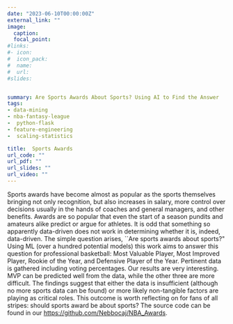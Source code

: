 ```yaml
---
date: "2023-06-10T00:00:00Z"
external_link: ""
image:
  caption: 
  focal_point: 
#links:
#- icon: 
#  icon_pack: 
#  name: 
#  url: 
#slides: 


summary: Are Sports Awards About Sports? Using AI to Find the Answer
tags:
- data-mining 
- nba-fantasy-league
-  python-flask 
- feature-engineering
-  scaling-statistics

title: 	Sports Awards
url_code: ""
url_pdf: ""
url_slides: ""
url_video: ""
---
```

Sports awards have become almost as popular as the sports themselves bringing not only recognition, but also increases in salary, more control over decisions usually in the hands of coaches and general managers, and other benefits.  Awards are so popular that even the start of a season pundits and amateurs alike predict or argue for athletes.  It is odd that something so apparently data-driven does not work in determining whether it is, indeed, data-driven.  The simple question arises, ``Are sports awards about sports?" Using ML (over a hundred potential models) this work aims to answer this question for professional basketball: Most Valuable Player, Most Improved Player, Rookie of the Year, and Defensive Player of the Year.  Pertinent data is gathered including voting percentages.  Our results are very interesting. MVP can be predicted well from the data, while the other three are more difficult.  The findings suggest that either the data is insufficient (although no more sports data can be found) or more likely non-tangible factors are playing as critical roles.  This outcome is worth reflecting on for fans of all stripes: should sports award be about sports?   The source code can be found in our https://github.com/Nebbocaj/NBA_Awards.